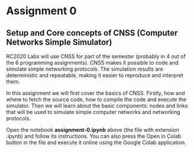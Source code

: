 # Assignment 0

## Setup and Core concepts of CNSS (Computer Networks Simple Simulator)


RC2020 Labs will use CNSS for part of the semester (probably in 4 out of the 6 programming assignments). CNSS makes it possible to code and simulate simple networking protocols. The simulation results are deterministic and repeatable, making it easier to reproduce and interpret them.

In this assignment we will first cover the basics of CNSS. Firstly, how and where to fetch the source code, how to compile the code and execute the simulator. Then we will learn about the basic components: nodes and links that will be used to simulate simple computer networks and networking protocols.

Open the notebook **assignment-0.ipynb** above (the file with extension .ipynb) and follow its instructions. You can also press the Open in Colab button in the file and execute it online using the Google Colab application.

